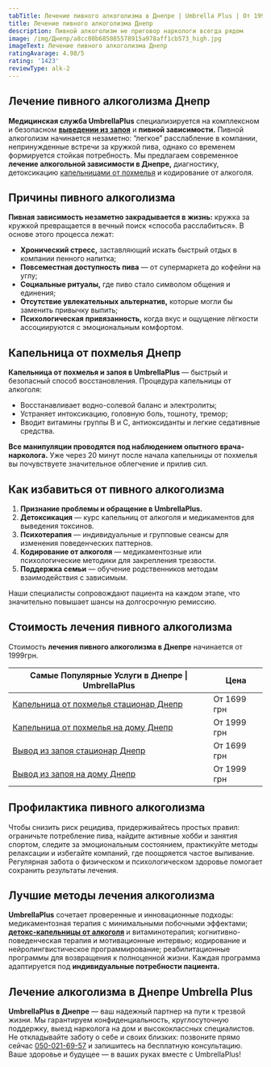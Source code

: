 ```yaml
---
tabTitle: Лечение пивного алкоголизма в Днепре | Umbrella Plus | От 1999 грн
title: Лечение пивного алкоголизма Днепр
description: Пивной алкоголизм не приговор наркологи всегда рядом
image: /img/Днепр/a8cc08b685085578915a978aff1cb573_high.jpg
imageText: Лечение пивного алкоголизма Днепр
ratingAvarage: 4.98/5
rating: '1423'
reviewType: alk-2
---
```


## Лечение пивного алкоголизма Днепр

**Медицинская служба UmbrellaPlus** специализируется на комплексном и безопасном **[выведении из запоя](https://umbrella-plus.com.ua/dnepr/vivod-iz-zapoia-dnepr/)** и **пивной зависимости.** Пивной алкоголизм начинается незаметно: “легкое” расслабление в компании, непринужденные встречи за кружкой пива, однако со временем формируется стойкая потребность. Мы предлагаем современное **лечение алкогольной зависимости в Днепре,** диагностику, детоксикацию [капельницами от похмелья](https://umbrella-plus.com.ua/dnepr/kapelnica_ot_alkogola_dnepr/) и кодирование от алкоголя.

## Причины пивного алкоголизма

**Пивная зависимость незаметно закрадывается в жизнь:** кружка за кружкой превращается в вечный поиск «способа расслабиться». В основе этого процесса лежат:

* **Хронический стресс,** заставляющий искать быстрый отдых в компании пенного напитка;
* **Повсеместная доступность пива** — от супермаркета до кофейни на углу;
* **Социальные ритуалы,** где пиво стало символом общения и единения;
* **Отсутствие увлекательных альтернатив,** которые могли бы заменить привычку выпить;
* **Психологическая привязанность,** когда вкус и ощущение лёгкости ассоциируются с эмоциональным комфортом.

## Капельница от похмелья Днепр

**Капельница от похмелья и запоя в UmbrellaPlus** — быстрый и безопасный способ восстановления. Процедура капельницы от алкоголя:

* Восстанавливает водно-солевой баланс и электролиты;
* Устраняет интоксикацию, головную боль, тошноту, тремор;
* Вводит витамины группы B и С, антиоксиданты и легкие седативные средства.

**Все манипуляции проводятся под наблюдением опытного врача-нарколога.** Уже через 20 минут после начала капельницы от похмелья вы почувствуете значительное облегчение и прилив сил.

## Как избавиться от пивного алкоголизма

1. **Признание проблемы и обращение в UmbrellaPlus.**
2. **Детоксикация** — курс капельниц от алкоголя и медикаментов для выведения токсинов.
3. **Психотерапия** — индивидуальные и групповые сеансы для изменения поведенческих паттернов.
4. **Кодирование от алкоголя** — медикаментозные или психологические методики для закрепления трезвости.
5. **Поддержка семьи** — обучение родственников методам взаимодействия с зависимым.

Наши специалисты сопровождают пациента на каждом этапе, что значительно повышает шансы на долгосрочную ремиссию.

## Стоимость лечения пивного алкоголизма

Стоимость **лечения пивного алкоголизма в Днепре** начинается от 1999грн.

| Самые Популярные Услуги в Днепре \| UmbrellaPlus                                                                   | Цена        |
| ------------------------------------------------------------------------------------------------------------------ | ----------- |
| [Капельница от похмелья стационар Днепр](https://umbrella-plus.com.ua/dnepr/kapelnica_ot_alkogola_dnepr/)          | От 1699 грн |
| [Капельница от похмелья на дому Днепр](https://umbrella-plus.com.ua/dnepr/kapelnica_ot_alkogola_na-domy-v-dnepre/) | От 1999 грн |
| [Вывод из запоя стационар Днепр](https://umbrella-plus.com.ua/dnepr/vivod-iz-zapoia-dnepr/)                        | От 1699 грн |
| [Вывод из запоя на дому Днепр](https://umbrella-plus.com.ua/dnepr/vivod-iz-zapoia-na-domy-dnepr/)                  | От 1999 грн |

## Профилактика пивного алкоголизма

Чтобы снизить риск рецидива, придерживайтесь простых правил: ограничьте потребление пива, найдите активные хобби и занятия спортом, следите за эмоциональным состоянием, практикуйте методы релаксации и избегайте компаний, где поощряется частое выпивание. Регулярная забота о физическом и психологическом здоровье помогает сохранить результаты лечения.

## Лучшие методы лечения алкоголизма

**UmbrellaPlus** сочетает проверенные и инновационные подходы: медикаментозная терапия с минимальными побочными эффектами; **[детокс-капельницы от алкоголя](https://umbrella-plus.com.ua/dnepr/kapelnica_ot_alkogola_dnepr/)** и витаминотерапия; когнитивно-поведенческая терапия и мотивационные интервью; кодирование и нейролингвистическое программирование; реабилитационные программы для возвращения к полноценной жизни. Каждая программа адаптируется под **индивидуальные потребности пациента.**

## Лечение алкоголизма в Днепре Umbrella Plus

**UmbrellaPlus в Днепре** — ваш надежный партнер на пути к трезвой жизни. Мы гарантируем конфиденциальность, круглосуточную поддержку, выезд нарколога на дом и высококлассных специалистов. Не откладывайте заботу о себе и своих близких: позвоните прямо сейчас [050-021-69-57](tel:0500216957) и запишитесь на бесплатную консультацию. Ваше здоровье и будущее — в ваших руках вместе с UmbrellaPlus!
